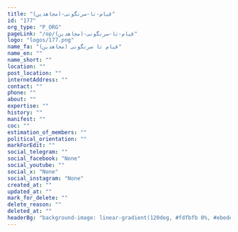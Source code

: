 ```yaml
---
title: "قیام-تا-سرنگونی-(مجاهدین)"
id: "177"
org_type: "P_ORG"
pageLink: "/op/قیام-تا-سرنگونی-(مجاهدین)"
logo: "logos/177.png"
name_fa: "قیام تا سرنگونی (مجاهدین)"
name_en: ""
name_short: ""
location: ""
post_location: ""
internetAddress: ""
contact: ""
phone: ""
about: ""
expertise: ""
history: ""
manifest: ""
coc: ""
estimation_of_members: ""
political_orientation: ""
markForEdit: ""
social_telegram: ""
social_facebook: "None"
social_youtube: ""
social_x: "None"
social_instagram: "None"
created_at: ""
updated_at: ""
mark_for_delete: ""
delete_reason: ""
deleted_at: ""
headerBg: "background-image: linear-gradient(120deg, #fdfbfb 0%, #ebedee 100%);"
---
```

